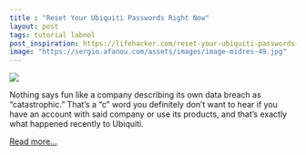 ```yaml
---
title : "Reset Your Ubiquiti Passwords Right Now"
layout: post
tags: tutorial labnol
post_inspiration: https://lifehacker.com/reset-your-ubiquiti-passwords-right-now-1846598381
image: "https://sergio.afanou.com/assets/images/image-midres-49.jpg"
---
```


<img src="https://i.kinja-img.com/gawker-media/image/upload/s--DgQrmqLT--/c_fit,fl_progressive,q_80,w_636/klvxvbsdlzco0v0gxs34.png" /><p>Nothing says fun like a company describing its own data breach as “catastrophic.” That’s a “c” word you definitely don’t want to hear if you have an account with said company or use its products, and that’s exactly what happened recently to  Ubiquiti.</p><p><a href="https://lifehacker.com/reset-your-ubiquiti-passwords-right-now-1846598381">Read more...</a></p>